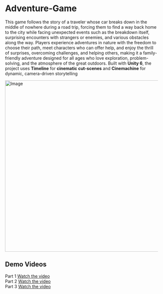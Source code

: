 # Adventure-Game
This game follows the story of a traveler whose car breaks down in the middle of nowhere during a road trip, forcing them to find a way back home to the city while facing unexpected events such as the breakdown itself, surprising encounters with strangers or enemies, and various obstacles along the way. Players experience adventures in nature with the freedom to choose their path, meet characters who can offer help, and enjoy the thrill of surprises, overcoming challenges, and helping others, making it a family-friendly adventure designed for all ages who love exploration, problem-solving, and the atmosphere of the great outdoors. Built with **Unity 6**, the project uses **Timeline** for **cinematic cut-scenes** and **Cinemachine** for dynamic, camera-driven storytelling

<img width="824" height="564" alt="Image" src="https://github.com/user-attachments/assets/8036315c-6246-4970-9901-a4c4529b9e2a" />


## Demo Videos
Part 1
[Watch the video](https://github.com/yaron16ll/Adventure-Game/releases/download/v1.0/Part1.mp4)  
Part 2
[Watch the video](https://github.com/yaron16ll/Adventure-Game/releases/download/v1.0/Part2.mp4)  
Part 3
[Watch the video](https://github.com/yaron16ll/Adventure-Game/releases/download/v1.0/Part3.mp4)  
